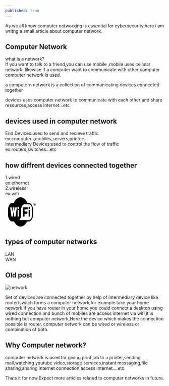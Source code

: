 ```yaml
---
published: true
---
```

As we all know computer networking is essential for cybersecurity,here i am writng a small article about computer network.


## Computer Network

what is a network?<br>
If you want to talk to a friend,you can use mobile ,mobile uses cellular network.
likewise if a computer want to communicate with other computer computer network is used.

a computern network is a collection of communicating devices connected together<br>

devices uses computer network to communicate with each other and share resources,access internet...etc<br>
<!--
lan with switch image
lan with router
-->
## devices used in computer network
End Devices:used to send and recieve traffic ex:computers,mobiles,servers,printers<br>
Intermediary Devices:used to control the flow of traffic ex:routers,switches...etc<br>
## how diffrent devices connected together
1.wired <br>
ex:ethernet<br>
2.wireless <br>
ex:wifi<br>
<img src="/images/WiFi_Logo.svg.png" width="100" height="100" >
## types of computer networks
LAN<br>
WAN

## Old post

![network](/images/IMG_20230403_183931.jpg)

Set of devices are connected together by help of intermediary device like router/switch  forms a computer network,for example take your home network,if you have router in your home you could connect a desktop using wired connection and bunch of mobiles are access internet via wifi,it is nothing but computer network,Here the device which makes the connection possible is router.
computer network can be wired or wireless or combination of both.
## Why Computer network?
computer network is used for giving print job to a printer,sending mail,watching youtube video,storage services,instant messaging,file sharing,sharing internet connection,access internet….etc.

Thats it for now,Expect more articles related to computer networks in future.


